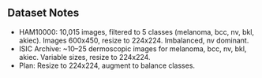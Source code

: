 ## Dataset Notes
- HAM10000: 10,015 images, filtered to 5 classes (melanoma, bcc, nv, bkl, akiec). Images 600x450, resize to 224x224. Imbalanced, nv dominant.
- ISIC Archive: ~10–25 dermoscopic images for melanoma, bcc, nv, bkl, akiec. Variable sizes, resize to 224x224.
- Plan: Resize to 224x224, augment to balance classes.
